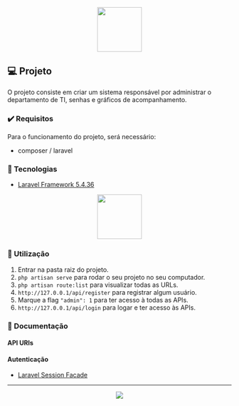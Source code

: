 <p align="center"><img height="100px" widht="200px" src="https://miro.medium.com/max/700/1*mSYCHLZtQE8Si9a_8QZ0yA.png"></p>

## :computer: Projeto

O projeto consiste em criar um sistema responsável por administrar o departamento de TI, senhas e gráficos de acompanhamento.

### :heavy_check_mark: Requisitos 

Para o funcionamento do projeto, será necessário:

- composer / laravel
  
### :rocket: Tecnologias

- <a href="https://laravel.com/docs/5.4">Laravel Framework 5.4.36</a>

<p align="center">
  <img height="100px" widht="100px" src="https://laravel.com/assets/img/components/logo-laravel.svg">
</p>

### :mega: Utilização 

1. Entrar na pasta raiz do projeto.
2. `php artisan serve` para rodar o seu projeto no seu computador.
3. `php artisan route:list` para visualizar todas as URLs.
4. `http://127.0.0.1/api/register` para registrar algum usuário.
5. Marque a flag `"admin": 1` para ter acesso à todas as APIs.
6. `http://127.0.0.1/api/login` para logar e ter acesso às APIs.

### :newspaper: Documentação

#### API URIs

<details hidden>
  <summary>Animal</summary>

  > [Listar todos os Animais](documentation/animal_by_id.md) <br>
  > Listar todos os Animais - por Ordem Alfabética <br>
  > Listar todos os Animais - por Ordem de Raça <br>
  > Atualizar Animal <br> 
  > Deletar Animal <br> 
  > Criar Animal <br>

</details>

<details hidden>
  <summary>Cliente</summary>
  <ul>
    <br>
    <li>Listar todos os Clientes</li>
    <li>Listar todos os Clientes - por Ordem Alfabética</li>
    <li>Listar todos os Clientes - por Ordem de Idade</li>
    <li>Atualizar Cliente</li>
    <li>Deletar Cliente</li>
    <li>Criar Cliente</li>
    <br>
  </ul>
</details>

<details hidden>
  <summary>Usuário</summary>
  <ul>
    <br>
    <li>Login</li>
    <li>Registrar novo Usuário</li>
    <br>
  </ul>
</details>

#### Autenticação

- <a href="https://laravel.com/docs/5.0/session#session-usage">Laravel Session Facade</a>

---

<p align="center">
  <a href="https://github.com/thrnkk" ><img src="https://img.shields.io/badge/github-thrnkk-24292e"></a>
</p>
